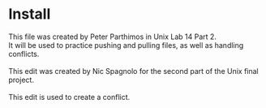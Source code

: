 # Install
This file was created by Peter Parthimos in Unix Lab 14 Part 2.<br>
It will be used to practice pushing and pulling files, as well as handling conflicts.<br>
<br>
This edit was created by Nic Spagnolo for the second part of the Unix final project.<br>
<br>
This edit is used to create a conflict.